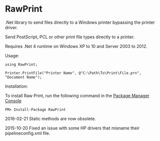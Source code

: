 RawPrint
========

.Net library to send files directly to a Windows printer bypassing the printer driver.

Send PostScript, PCL or other print file types directly to a printer.

Requires .Net 4 runtime on Windows XP to 10 and Server 2003 to 2012.

Usage:

	using RawPrint;
	
	Printer.PrintFile("Printer Name", @"C:\Path\To\Print\File.prn", "Document Name");

Installation:

To install Raw Print, run the following command in the [Package Manager Console](http://docs.nuget.org/docs/start-here/using-the-package-manager-console)

	PM> Install-Package RawPrint

2016-02-21	Static methods are now obsolete.

2015-10-20	Fixed an issue with some HP drivers that misname their pipelineconfig.xml file.